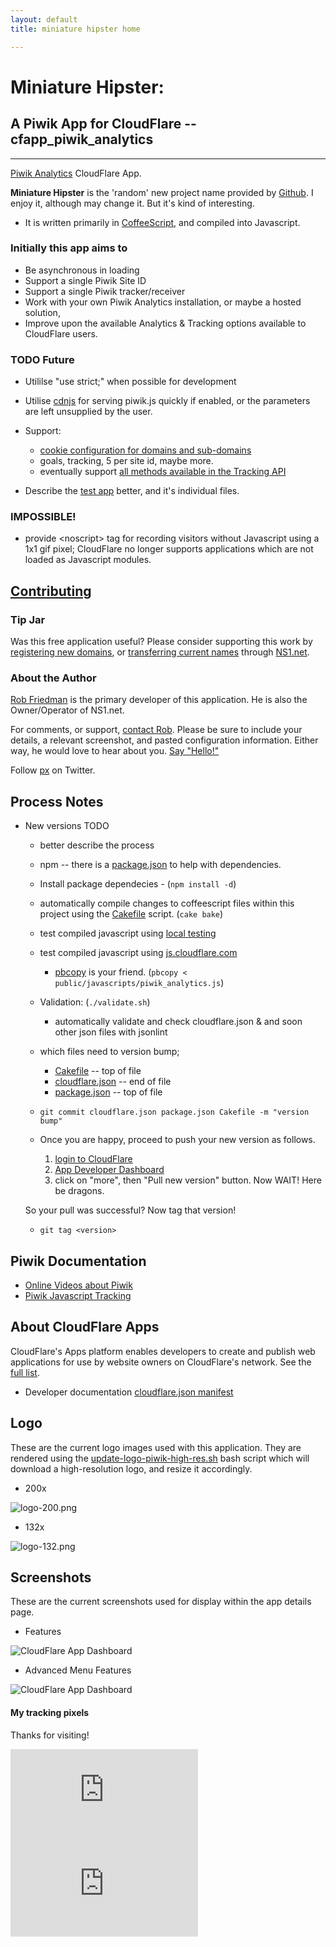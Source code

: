 ```yaml
---
layout: default
title: miniature hipster home

---
```


# Miniature Hipster:
## A Piwik App for CloudFlare -- cfapp_piwik_analytics
------------------------------------------------------
[Piwik Analytics](https://www.cloudflare.com/apps/piwik_analytics) CloudFlare App.

**Miniature Hipster** is the 'random' new project name provided by [Github](https://github.com/new). I enjoy it, although may change it. But it's kind of interesting.
  * It is written primarily in [CoffeeScript](http://coffeescript.org/), and compiled into Javascript.

### Initially this app aims to
  * Be asynchronous in loading
  * Support a single Piwik Site ID
  * Support a single Piwik tracker/receiver
  * Work with your own Piwik Analytics installation, or maybe a hosted solution,
  * Improve upon the available Analytics &amp; Tracking options available to CloudFlare users.

### TODO Future
* Utililse "use strict;" when possible for development
* Utilise [cdnjs](http://cdnjs.com/#piwik) for serving piwik.js quickly if enabled, or the parameters are left unsupplied by the user.

* Support:
  * [cookie configuration for domains and sub-domains](http://piwik.org/docs/javascript-tracking/#toc-cookie-configuration-for-domains-and-subdomains)
  * goals, tracking, 5 per site id, maybe more.
  * eventually support [all methods available in the Tracking API](http://piwik.org/docs/javascript-tracking/#toc-list-of-all-methods-available-in-the-tracking-api)
* Describe the [test app](./test) better, and it's individual files.

### IMPOSSIBLE! 
  * provide &lt;noscript&gt; tag for recording visitors without Javascript using a 1x1 gif pixel; CloudFlare no longer supports applications which are not loaded as Javascript modules.


[Contributing](/CONTRIBUTING.markdown)
------------






<a name="tip-jar"></a>
### Tip Jar
Was this free application useful? Please consider supporting this work by [registering new domains](http://ns1.net/en/domains/new/?utm_campaign=github&utm_src=cfapp_pa&utm_content=tip-jar), or [transferring current names](http://ns1.net/en/domains/transfer/?utm_campaign=github&utm_src=cfapp_pa&utm_content=tip-jar) through [NS1.net](http://ns1.net/?utm_campaign=github&utm_src=cfapp_pa&utm_content=tip-jar).

<a name="author"></a>
### About the Author
[Rob Friedman](http://playerx.net/?utm_campaign=github&utm_src=cfapp_pa&utm_content=me) is the primary developer of this application. He is also the Owner/Operator of NS1.net.

For comments, or support, [contact Rob](http://playerx.net/contact/?utm_campaign=github&utm_src=cfapp_pa&utm_content=contact). Please be sure to include your details, a relevant screenshot, and pasted configuration information. Either way, he would love to hear about you. [Say "Hello!"](http://playerx.net/contact/?utm_campaign=github&utm_src=cfapp_pa&utm_content=hello)

Follow <a href="http://twitter.com/px">px</a> on Twitter.


Process Notes
-------------
* New versions TODO
  * better describe the process
  * npm -- there is a [package.json](package.json) to help with dependencies.
   * Install package dependecies - (`npm install -d`)

    * automatically compile changes to coffeescript files within this project using the [Cakefile](Cakefile) script. (`cake bake`)
    * test compiled javascript using [local testing](test/index.html)
    * test compiled javascript using [js.cloudflare.com](http://js.cloudflare.com/)
      * [pbcopy](http://developer.apple.com/library/mac/documentation/Darwin/Reference/ManPages/man1/pbcopy.1.html) is your friend. (`pbcopy < public/javascripts/piwik_analytics.js`)
    * Validation: (`./validate.sh`)
      * automatically validate and check cloudflare.json &amp; and soon other json files with jsonlint

    * which files need to version bump;
      * [Cakefile](Cakefile) -- top of file
      * [cloudflare.json](cloudflare.json) -- end of file
      * [package.json](package.json) -- top of file

    * `git commit cloudflare.json package.json Cakefile -m "version bump"`

    * Once you are happy, proceed to push your new version as follows.
      1. [login to CloudFlare](https://www.cloudflare.com/login)
      2. [App Developer Dashboard](https://www.cloudflare.com/app-signup)
      3. click on "more", then "Pull new version" button. Now WAIT! Here be dragons.

    So your pull was successful? Now tag that version!
    * `git tag <version>`


Piwik Documentation
-------------------

 * [Online Videos about Piwik](https://piwik.org/blog/category/videos/)
 * [Piwik Javascript Tracking](http://piwik.org/docs/javascript-tracking/)

About CloudFlare Apps
---------------------
CloudFlare's Apps platform enables developers to create and publish web applications for use by website owners on CloudFlare's network. See the [full list](https://www.cloudflare.com/apps).

* Developer documentation [cloudflare.json manifest](http://appdev.cloudflare.com/next/cloudflare-json.html)

Logo
----

These are the current logo images used with this application. They are rendered using the [update-logo-piwik-high-res.sh](update-logo-piwik-high-res.sh) bash script which will download a high-resolution logo, and resize it accordingly.

* 200x

![logo-200.png](public/images/logo-200.png)


* 132x

![logo-132.png](public/images/logo-132.png)

Screenshots
-----------

These are the current screenshots used for display within the app details page.

* Features

![CloudFlare App Dashboard](public/images/piwik_cfapp_screenshot_1.png)

* Advanced Menu Features

![CloudFlare App Dashboard](public/images/piwik_cfapp_screenshot_2.png)



#### My tracking pixels

Thanks for visiting!

![Tracking Pixel](https://piwik-ssl.ns1.net/piwik.php?idSite=26&rec=1)
![Tracking Pixel](https://piwik-ssl.ns1.net/piwik.php?idSite=27&rec=1)
